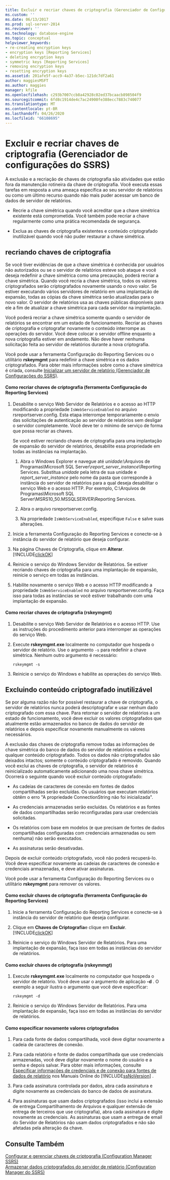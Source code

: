 ```yaml
---
title: Excluir e recriar chaves de criptografia (Gerenciador de Configurações do SSRS) | Microsoft Docs
ms.custom: ''
ms.date: 06/13/2017
ms.prod: sql-server-2014
ms.reviewer: ''
ms.technology: database-engine
ms.topic: conceptual
helpviewer_keywords:
- re-creating encryption keys
- encryption keys [Reporting Services]
- deleting encryption keys
- symmetric keys [Reporting Services]
- removing encryption keys
- resetting encryption keys
ms.assetid: 201afe5f-acc9-4a37-b5ec-121dc7df2a61
author: maggiesMSFT
ms.author: maggies
manager: kfile
ms.openlocfilehash: c293b7007ccb8a42928c02ed37bcaacb898504f9
ms.sourcegitcommit: 6fd8c1914de4c7ac24900fe388ecc7883c740077
ms.translationtype: MT
ms.contentlocale: pt-BR
ms.lasthandoff: 04/26/2020
ms.locfileid: "66108695"
---
```

# <a name="delete-and-re-create-encryption-keys--ssrs-configuration-manager"></a>Excluir e recriar chaves de criptografia (Gerenciador de configurações do SSRS)
  A exclusão e a recriação de chaves de criptografia são atividades que estão fora da manutenção rotineira da chave de criptografia. Você executa essas tarefas em resposta a uma ameaça específica ao seu servidor de relatórios ou como um último recurso quando não mais puder acessar um banco de dados de servidor de relatórios.  
  
-   Recrie a chave simétrica quando você acreditar que a chave simétrica existente está comprometida. Você também pode recriar a chave regularmente como uma prática recomendada de segurança.  
  
-   Exclua as chaves de criptografia existentes e conteúdo criptografado inutilizável quando você não puder restaurar a chave simétrica.  
  
## <a name="re-creating-encryption-keys"></a>recriando chaves de criptografia  
 Se você tiver evidências de que a chave simétrica é conhecida por usuários não autorizados ou se o servidor de relatórios esteve sob ataque e você deseja redefinir a chave simétrica como uma precaução, poderá recriar a chave simétrica. Quando você recria a chave simétrica, todos os valores criptografados serão criptografados novamente usando o novo valor. Se estiver executando vários servidores de relatório em uma implantação de expansão, todas as cópias da chave simétrica serão atualizadas para o novo valor. O servidor de relatórios usa as chaves públicas disponíveis para ele a fim de atualizar a chave simétrica para cada servidor na implantação.  
  
 Você poderá recriar a chave simétrica somente quando o servidor de relatórios se encontrar em um estado de funcionamento. Recriar as chaves de criptografia e criptografar novamente o conteúdo interrompe as operações do servidor. Você deve colocar o servidor offline enquanto a nova criptografia estiver em andamento. Não deve haver nenhuma solicitação feita ao servidor de relatórios durante a nova criptografia.  
  
 Você pode usar a ferramenta Configuração do Reporting Services ou o utilitário **rskeymgmt** para redefinir a chave simétrica e os dados criptografados. Para obter mais informações sobre como a chave simétrica é criada, consulte [Inicializar um servidor de relatório &#40;Gerenciador de Configurações do SSRS&#41;](ssrs-encryption-keys-initialize-a-report-server.md).  
  
#### <a name="how-to-re-create-encryption-keys-reporting-services-configuration-tool"></a>Como recriar chaves de criptografia (ferramenta Configuração do Reporting Services)  
  
1.  Desabilite o serviço Web Servidor de Relatórios e o acesso ao HTTP modificando a propriedade `IsWebServiceEnabled` no arquivo rsreportserver.config. Esta etapa interrompe temporariamente o envio das solicitações de autenticação ao servidor de relatórios sem desligar o servidor completamente. Você deve ter o mínimo de serviço de forma que possa recriar as chaves.  
  
     Se você estiver recriando chaves de criptografia para uma implantação de expansão do servidor de relatórios, desabilite essa propriedade em todas as instâncias na implantação.  
  
    1.  Abra o Windows Explorer e navegue até *unidade*:\Arquivos de Programas\Microsoft SQL Server\\*report_server_instance*\Reporting Services. Substitua *unidade* pela letra de sua unidade e *report_server_instance* pelo nome da pasta que corresponde à instância do servidor de relatórios para a qual deseja desabilitar o serviço Web e o acesso HTTP. Por exemplo, C:\Arquivos de Programas\Microsoft SQL Server\MSRS10_50.MSSQLSERVER\Reporting Services.  
  
    2.  Abra o arquivo rsreportserver.config.  
  
    3.  Na propriedade `IsWebServiceEnabled`, especifique `False` e salve suas alterações.  
  
2.  Inicie a ferramenta Configuração do Reporting Services e conecte-se à instância do servidor de relatório que deseja configurar.  
  
3.  Na página Chaves de Criptografia, clique em **Alterar**. [!INCLUDE[clickOK](../../includes/clickok-md.md)]  
  
4.  Reinicie o serviço do Windows Servidor de Relatórios. Se estiver recriando chaves de criptografia para uma implantação de expansão, reinicie o serviço em todas as instâncias.  
  
5.  Habilite novamente o serviço Web e o acesso HTTP modificando a propriedade `IsWebServiceEnabled` no arquivo rsreportserver.config. Faça isso para todas as instâncias se você estiver trabalhando com uma implantação de expansão.  
  
#### <a name="how-to-re-create-encryption-keys-rskeymgmt"></a>Como recriar chaves de criptografia (rskeymgmt)  
  
1.  Desabilite o serviço Web Servidor de Relatórios e o acesso HTTP. Use as instruções do procedimento anterior para interromper as operações do serviço Web.  
  
2.  Execute **rskeymgmt.exe** localmente no computador que hospeda o servidor de relatório. Use o argumento `-s` para redefinir a chave simétrica. Nenhum outro argumento é necessário:  
  
    ```  
    rskeymgmt -s  
    ```  
  
3.  Reinicie o serviço do Windows e habilite as operações do serviço Web.  
  
## <a name="deleting-unusable-encrypted-content"></a>Excluindo conteúdo criptografado inutilizável  
 Se por alguma razão não for possível restaurar a chave de criptografia, o servidor de relatórios nunca poderá descriptografar e usar nenhum dado criptografado com essa chave. Para retornar o servidor de relatórios a um estado de funcionamento, você deve excluir os valores criptografados que atualmente estão armazenados no banco de dados do servidor de relatórios e depois especificar novamente manualmente os valores necessários.  
  
 A exclusão das chaves de criptografia remove todas as informações de chave simétrica do banco de dados do servidor de relatórios e exclui qualquer conteúdo criptografado. Todos os dados não criptografados são deixados intactos; somente o conteúdo criptografado é removido. Quando você exclui as chaves de criptografia, o servidor de relatórios é reinicializado automaticamente adicionando uma nova chave simétrica. Ocorrerá o seguinte quando você excluir conteúdo criptografado:  
  
-   As cadeias de caracteres de conexão em fontes de dados compartilhadas serão excluídas. Os usuários que executam relatórios obtêm o erro "A propriedade ConnectionString não foi inicializada".  
  
-   As credenciais armazenadas serão excluídas. Os relatórios e as fontes de dados compartilhadas serão reconfiguradas para usar credenciais solicitadas.  
  
-   Os relatórios com base em modelos (e que precisam de fontes de dados compartilhadas configuradas com credenciais armazenadas ou sem nenhuma) não serão executados.  
  
-   As assinaturas serão desativadas.  
  
 Depois de excluir conteúdo criptografado, você não poderá recuperá-lo. Você deve especificar novamente as cadeias de caracteres de conexão e credenciais armazenadas, e deve ativar assinaturas.  
  
 Você pode usar a ferramenta Configuração do Reporting Services ou o utilitário **rskeymgmt** para remover os valores.  
  
#### <a name="how-to-delete-encryption-keys-reporting-services-configuration-tool"></a>Como excluir chaves de criptografia (ferramenta Configuração do Reporting Services)  
  
1.  Inicie a ferramenta Configuração do Reporting Services e conecte-se à instância do servidor de relatório que deseja configurar.  
  
2.  Clique em **Chaves de Criptografia**e clique em **Excluir**. [!INCLUDE[clickOK](../../includes/clickok-md.md)]  
  
3.  Reinicie o serviço do Windows Servidor de Relatórios. Para uma implantação de expansão, faça isso em todas as instâncias do servidor de relatórios.  
  
#### <a name="how-to-delete-encryption-keys-rskeymmgt"></a>Como excluir chaves de criptografia (rskeymmgt)  
  
1.  Execute **rskeymgmt.exe** localmente no computador que hospeda o servidor de relatório. Você deve usar o argumento de aplicação **-d** . O exemplo a seguir ilustra o argumento que você deve especificar:  
  
    ```  
    rskeymgmt -d  
    ```  
  
2.  Reinicie o serviço do Windows Servidor de Relatórios. Para uma implantação de expansão, faça isso em todas as instâncias do servidor de relatórios.  
  
#### <a name="how-to-re-specify-encrypted-values"></a>Como especificar novamente valores criptografados  
  
1.  Para cada fonte de dados compartilhada, você deve digitar novamente a cadeia de caracteres de conexão.  
  
2.  Para cada relatório e fonte de dados compartilhada que use credenciais armazenadas, você deve digitar novamente o nome do usuário e a senha e depois salvar. Para obter mais informações, consulte [Especificar informações de credenciais e de conexão para fontes de dados de relatório](../../integration-services/connection-manager/data-sources.md) nos Manuais Online do [!INCLUDE[ssNoVersion](../../includes/ssnoversion-md.md)] .  
  
3.  Para cada assinatura controlada por dados, abra cada assinatura e digite novamente as credenciais do banco de dados de assinatura.  
  
4.  Para assinaturas que usam dados criptografados (isso inclui a extensão de entrega Compartilhamento de Arquivos e qualquer extensão de entrega de terceiros que use criptografia), abra cada assinatura e digite novamente as credenciais. As assinaturas que usam a entrega de email do Servidor de Relatórios não usam dados criptografados e não são afetadas pela alteração da chave.  
  
## <a name="see-also"></a>Consulte Também  
 [Configurar e gerenciar chaves de criptografia &#40;Configuration Manager SSRS&#41;](ssrs-encryption-keys-manage-encryption-keys.md)   
 [Armazenar dados criptografados do servidor de relatório &#40;Configuration Manager do SSRS&#41;](ssrs-encryption-keys-store-encrypted-report-server-data.md)  
  
  
